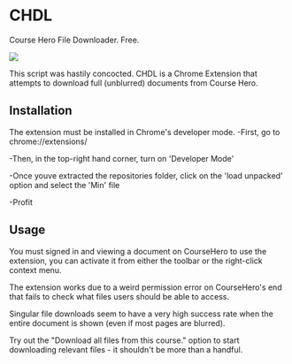 # CHDL
Course Hero File Downloader. Free.

![](https://puu.sh/mnFsH/d2b9af6b23.png)

This script was hastily concocted. CHDL is a Chrome Extension that attempts to download full (unblurred) documents from Course Hero.

## Installation
The extension must be installed in Chrome's developer mode.
-First, go to chrome://extensions/

-Then, in the top-right hand corner, turn on 'Developer Mode'

-Once youve extracted the repositories folder, click on the 'load unpacked' option and select the 'Min' file

-Profit

## Usage
You must signed in and viewing a document on CourseHero to use the extension, you can activate it from either the toolbar or the right-click context menu.

The extension works due to a weird permission error on CourseHero's end that fails to check what files users should be able to access.

Singular file downloads seem to have a very high success rate when the entire document is shown (even if most pages are blurred).

Try out the "Download all files from this course." option to start downloading relevant files - it shouldn't be more than a handful. 
